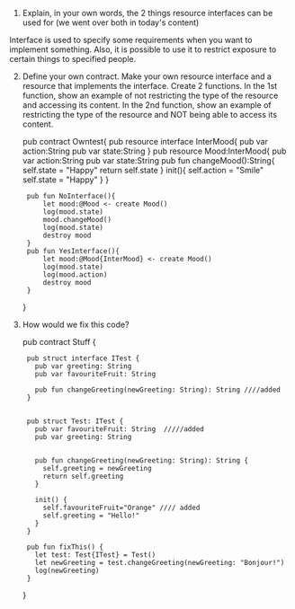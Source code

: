 1. Explain, in your own words, the 2 things resource interfaces can be used for (we went over both in today's content)

  Interface is used to specify some requirements when you want to implement something. Also, it is possible to use it to restrict exposure to certain things to specified people.


2. Define your own contract. Make your own resource interface and a resource that implements the interface. Create 2 functions. In the 1st function, show an example of not restricting the type of the resource and accessing its content. In the 2nd function, show an example of restricting the type of the resource and NOT being able to access its content.

      pub contract Owntest{
        pub resource interface InterMood{
            pub var action:String
            pub var state:String
        }
        pub resource Mood:InterMood{
            pub var action:String
            pub var state:String
            pub fun changeMood():String{
                self.state = "Happy"
                return self.state
            }
            init(){
                self.action = "Smile"
                self.state = "Happy"
            }
        }

        pub fun NoInterface(){
            let mood:@Mood <- create Mood()
            log(mood.state)
            mood.changeMood()
            log(mood.state)
            destroy mood
        }
        pub fun YesInterface(){
            let mood:@Mood{InterMood} <- create Mood()
            log(mood.state)
            log(mood.action)
            destroy mood
        }    
      }
    
3. How would we fix this code?

    pub contract Stuff {

        pub struct interface ITest {
          pub var greeting: String
          pub var favouriteFruit: String

          pub fun changeGreeting(newGreeting: String): String ////added
        }


        pub struct Test: ITest {
          pub var favouriteFruit: String  /////added
          pub var greeting: String


          pub fun changeGreeting(newGreeting: String): String {
            self.greeting = newGreeting
            return self.greeting
          }

          init() {
            self.favouriteFruit="Orange" //// added
            self.greeting = "Hello!"
          }
        }

        pub fun fixThis() {
          let test: Test{ITest} = Test()
          let newGreeting = test.changeGreeting(newGreeting: "Bonjour!") 
          log(newGreeting)
        }
    }
